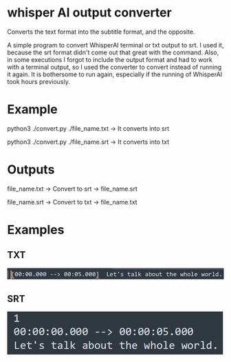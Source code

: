 # whisper AI output converter
Converts the text format into the subtitle format, and the opposite.

A simple program to convert WhisperAI terminal or txt output to srt. I used it, because the srt format didn't come out that great with the command. Also, in some executions I forgot to include the output format and had to work with a terminal output, so I used the converter to convert instead of running it again. It is bothersome to run again, especially if the running of WhisperAI took hours previously.

# Example
python3 ./convert.py ./file_name.txt -> It converts into srt 

python3 ./convert.py ./file_name.srt -> It converts into txt

# Outputs 
file_name.txt -> Convert to srt -> file_name.srt 

file_name.srt -> Convert to txt -> file_name.txt

# Examples
## TXT
![WhisperAI txt](/images/txt_example.png)
## SRT
![WhisperAI srt](/images/srt_example.png)
